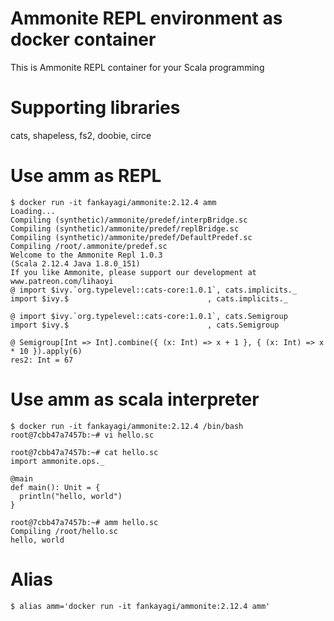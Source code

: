 # Ammonite REPL environment as docker container
This is Ammonite REPL container for your Scala programming

# Supporting libraries
cats, shapeless, fs2, doobie, circe

# Use amm as REPL
```
$ docker run -it fankayagi/ammonite:2.12.4 amm
Loading...
Compiling (synthetic)/ammonite/predef/interpBridge.sc
Compiling (synthetic)/ammonite/predef/replBridge.sc
Compiling (synthetic)/ammonite/predef/DefaultPredef.sc
Compiling /root/.ammonite/predef.sc
Welcome to the Ammonite Repl 1.0.3
(Scala 2.12.4 Java 1.8.0_151)
If you like Ammonite, please support our development at www.patreon.com/lihaoyi
@ import $ivy.`org.typelevel::cats-core:1.0.1`, cats.implicits._
import $ivy.$                               , cats.implicits._

@ import $ivy.`org.typelevel::cats-core:1.0.1`, cats.Semigroup
import $ivy.$                               , cats.Semigroup

@ Semigroup[Int => Int].combine({ (x: Int) => x + 1 }, { (x: Int) => x * 10 }).apply(6)
res2: Int = 67
```

# Use amm as scala interpreter
```
$ docker run -it fankayagi/ammonite:2.12.4 /bin/bash
root@7cbb47a7457b:~# vi hello.sc

root@7cbb47a7457b:~# cat hello.sc
import ammonite.ops._

@main
def main(): Unit = {
  println("hello, world")
}

root@7cbb47a7457b:~# amm hello.sc
Compiling /root/hello.sc
hello, world
```

# Alias
```
$ alias amm='docker run -it fankayagi/ammonite:2.12.4 amm'
```
